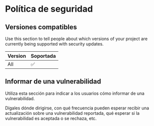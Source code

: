 # Política de seguridad

## Versiones compatibles

Use this section to tell people about which versions of your project are
currently being supported with security updates.

| Version | Soportada          |
| ------- | ------------------ |
| All     | :white_check_mark: |

## Informar de una vulnerabilidad

Utiliza esta sección para indicar a los usuarios cómo informar de una vulnerabilidad.

Dígales dónde dirigirse, con qué frecuencia pueden esperar recibir una actualización sobre una
vulnerabilidad reportada, qué esperar si la vulnerabilidad es aceptada o
se rechaza, etc.
